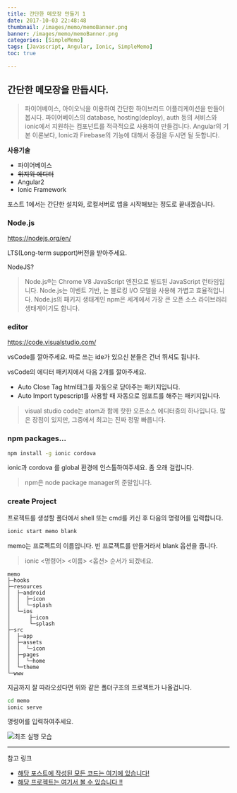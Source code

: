 ```yaml
---
title: 간단한 메모장 만들기 1
date: 2017-10-03 22:48:48
thumbnail: /images/memo/memoBanner.png
banner: /images/memo/memoBanner.png
categories: [SimpleMemo]
tags: [Javascript, Angular, Ionic, SimpleMemo]
toc: true

---
```


## 간단한 메모장을 만듭시다.

> 파이어베이스, 아이오닉을 이용하여 간단한 하이브리드 어플리케이션을 만들어봅시다. 파이어베이스의 database, hosting(deploy), auth 등의 서비스와 ionic에서 지원하는 컴포넌트를 적극적으로 사용하여 만들겁니다. Angular의 기본 이론보다, Ionic과 Firebase의 기능에 대해서 중점을 두시면 될 듯합니다.

**사용기술**
* 파이어베이스
* ~~위지윅 에디터~~
* Angular2
* Ionic Framework

포스트 1에서는 간단한 설치와, 로컬서버로 앱을 시작해보는 정도로 끝내겠습니다.

### Node.js

https://nodejs.org/en/

LTS(Long-term support)버전을 받아주세요.

NodeJS?
> Node.js®는 Chrome V8 JavaScript 엔진으로 빌드된 JavaScript 런타임입니다. Node.js는 이벤트 기반, 논 블로킹 I/O 모델을 사용해 가볍고 효율적입니다. Node.js의 패키지 생태계인 npm은 세계에서 가장 큰 오픈 소스 라이브러리 생태계이기도 합니다.

### editor

https://code.visualstudio.com/

vsCode를 깔아주세요. 따로 쓰는 ide가 있으신 분들은 건너 뛰셔도 됩니다.

vsCode의 에디터 패키지에서 다음 2개를 깔아주세요.

* Auto Close Tag
html태그를 자동으로 닫아주는 패키지입니다.
* Auto Import
typescript를 사용할 때 자동으로 임포트를 해주는 패키지입니다.

> visual studio code는 atom과 함께 핫한 오픈소스 에디터중의 하나입니다. 많은 장점이 있지만, 그중에서 최고는 진짜 정말 빠릅니다.

### npm packages...

```bash
npm install -g ionic cordova
```
ionic과 cordova 를 global 환경에 인스톨하여주세요. 좀 오래 걸립니다.

> npm은 node package manager의 준말입니다.

<!-- more -->

### create Project

프로젝트를 생성할 폴더에서 shell 또는 cmd를 키신 후 다음의 명령어를 입력합니다.
```bash
ionic start memo blank
```
memo는 프로젝트의 이름입니다. 빈 프로젝트를 만들거라서 blank 옵션을 줍니다.

> ionic <명령어> <이름> <옵션> 순서가 되겠네요.

```
memo
├─hooks
├─resources
│  ├─android
│  │  ├─icon
│  │  └─splash
│  └─ios
│      ├─icon
│      └─splash
├─src
│  ├─app
│  ├─assets
│  │  └─icon
│  ├─pages
│  │  └─home
│  └─theme
└─www
```
지금까지 잘 따라오셨다면 위와 같은 폴더구조의 프로젝트가 나올겁니다.


```bash
cd memo
ionic serve
```
명령어를 입력하여주세요.

![최초 실행 모습](/images/memo1.png)

---

참고 링크
- [해당 포스트에 작성된 모든 코드는 여기에 있습니다!](https://github.com/ddalpange/simple-memo)
- [해당 프로젝트는 여기서 볼 수 있습니다 !!](https://memo-28314.firebaseapp.com)
